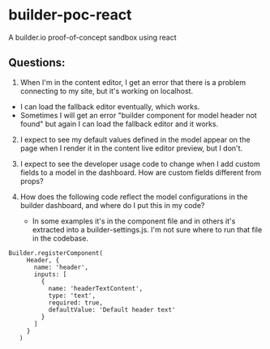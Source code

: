 # builder-poc-react
A builder.io proof-of-concept sandbox using react

## Questions:

1. When I'm in the content editor, I get an error that there is a problem connecting to my site, but it's working on localhost.  
  - I can load the fallback editor eventually, which works.
  - Sometimes I will get an error "builder component for model header not found" but again I can load the fallback editor and it works.

2. I expect to see my default values defined in the model appear on the page when I render it in the content live editor preview, but I don't.

3. I expect to see the developer usage code to change when I add custom fields to a model in the dashboard.  How are custom fields different from props?  

4. How does the following code reflect the model configurations in the builder dashboard, and where do I put this in my code? 
   - In some examples it's in the component file and in others it's extracted into a builder-settings.js.  I'm not sure where to run that file in the codebase. 

```
Builder.registerComponent(
     Header, {
       name: 'header',
       inputs: [
         { 
           name: 'headerTextContent', 
           type: 'text',
           required: true,
           defaultValue: 'Default header text' 
         }
       ]
     }
   )
   ```



